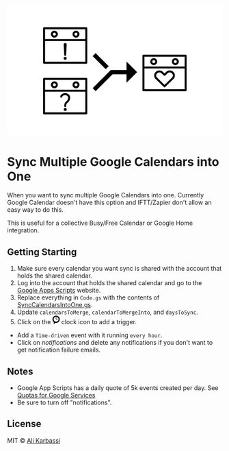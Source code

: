 <p align="center"><img src="logo.png"/></p>

# Sync Multiple Google Calendars into One

When you want to sync multiple Google Calendars into one. Currently Google Calendar doesn't have this option and IFTT/Zapier don't allow an easy way to do this.

This is useful for a collective Busy/Free Calendar or Google Home integration.

## Getting Starting

1. Make sure every calendar you want sync is shared with the account that holds the shared calendar.
2. Log into the account that holds the shared calendar and go to the [Google Apps Scripts] website.
3. Replace everything in `Code.gs` with the contents of [SyncCalendarsIntoOne.gs].
4. Update `calendarsToMerge`, `calendarToMergeInto`, and `daysToSync`.
5. Click on the ![trigger-icon] clock icon to add a trigger.
 - Add a `Time-driven` event with it running `every hour`.
 - Click on _notifications_ and delete any notifications if you don't want to get notification failure emails.

## Notes
- Google App Scripts has a daily quote of 5k events created per day. See [Quotas for Google Services]
- Be sure to turn off "notifications".

## License

MIT © [Ali Karbassi]

[Ali Karbassi]: http://karbassi.com
[trigger-icon]: trigger.png
[Google Apps Scripts]: https://script.google.com/intro
[SyncCalendarsIntoOne.gs]: ../SyncCalendarsIntoOne.gs
[Quotas for Google Services]: https://developers.google.com/apps-script/guides/services/quotas
